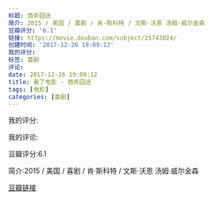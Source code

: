 ```yaml
---
标题: 商务囧途
简介: 2015 / 美国 / 喜剧 / 肯·斯科特 / 文斯·沃恩 汤姆·威尔金森
豆瓣评分: '6.1'
链接: https://movie.douban.com/subject/25743024/
创建时间: '2017-12-26 19:09:12'
我的评分:
标签: 喜剧
评论:
date: 2017-12-26 19:09:12
title: 看了电影 - 商务囧途
tags: [电影]
categories: [喜剧]
---
```


我的评分:

我的评论:

豆瓣评分:6.1

简介:2015 / 美国 / 喜剧 / 肯·斯科特 / 文斯·沃恩 汤姆·威尔金森

[豆瓣链接](https://movie.douban.com/subject/25743024/)

